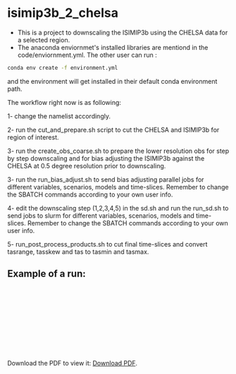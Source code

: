 # isimip3b_2_chelsa

-  This is a project to downscaling the ISIMIP3b using the CHELSA data for a selected region. 
-  The anaconda enviornmet's installed libraries are mentiond in the code/enviornment.yml. The other user can run : 
```bash 
conda env create -f environment.yml
```
and the environment will get installed in their default conda environment path.



The workflow right now is as following: 

1- change the namelist accordingly.

2- run the cut_and_prepare.sh script to cut the CHELSA and ISIMIP3b for region of interest. 

3- run the create_obs_coarse.sh to prepare the lower resolution obs for step by step downscaling and for bias adjusting the ISIMIP3b against the CHELSA at 0.5 degree resolution prior to downscaling. 

3- run the run_bias_adjust.sh to send bias adjusting parallel jobs for different variables, scenarios, models and time-slices. Remember to change the SBATCH commands according to your own user info. 

4- edit the downscaling step (1,2,3,4,5) in the sd.sh and run the run_sd.sh to send jobs to  slurm for different variables, scenarios,	models and time-slices. Remember to change the SBATCH commands according to your own user info.

5- run_post_process_products.sh to cut final time-slices and convert tasrange, tasskew and tas to tasmin and tasmax. 


## Example of a run: 

<object data="http://www.pik-potsdam.de/~fallah/presentations/CHELSA/bijan_fallah_20220118.pdf"  type="application/pdf" width="700px" height="700px">
    <embed src="http://www.pik-potsdam.de/~fallah/presentations/CHELSA/bijan_fallah_20220118.pdf">
        <p> Download the PDF to view it: <a href="http://www.pik-potsdam.de/~fallah/presentations/CHELSA/bijan_fallah_20220118.pdf">Download PDF</a>.</p>
    </embed>
</object>
